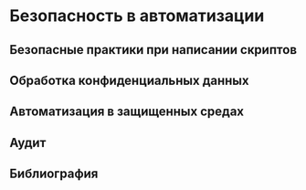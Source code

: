 # Безопасность в автоматизации

## Безопасные практики при написании скриптов

## Обработка конфиденциальных данных

## Автоматизация в защищенных средах

## Аудит

## Библиография
